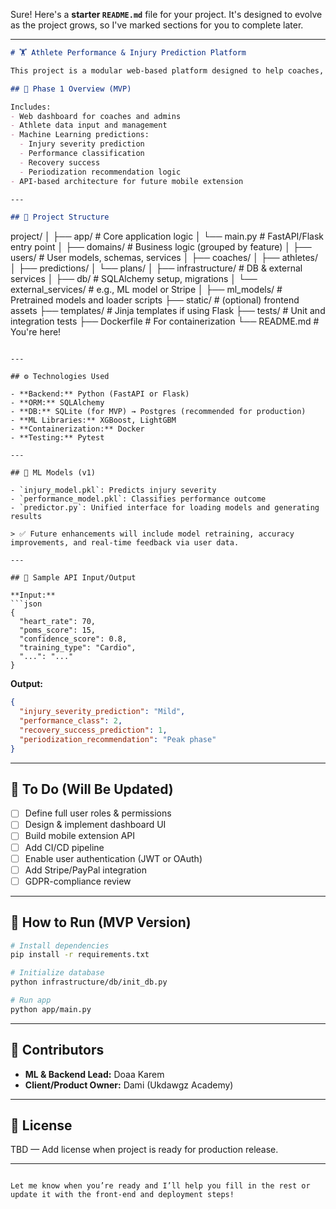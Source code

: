 Sure! Here's a **starter `README.md`** file for your project. It's designed to evolve as the project grows, so I've marked sections for you to complete later.

---

```markdown
# 🏋️ Athlete Performance & Injury Prediction Platform

This project is a modular web-based platform designed to help coaches, teams, and athletes monitor performance, assess injury risk, and receive personalized training recommendations using machine learning.

## 🚀 Phase 1 Overview (MVP)

Includes:
- Web dashboard for coaches and admins
- Athlete data input and management
- Machine Learning predictions:
  - Injury severity prediction
  - Performance classification
  - Recovery success
  - Periodization recommendation logic
- API-based architecture for future mobile extension

---

## 📂 Project Structure

```

project/
│
├── app/                    # Core application logic
│   └── main.py             # FastAPI/Flask entry point
│
├── domains/                # Business logic (grouped by feature)
│   ├── users/              # User models, schemas, services
│   ├── coaches/
│   ├── athletes/
│   ├── predictions/
│   └── plans/
│
├── infrastructure/         # DB & external services
│   ├── db/                 # SQLAlchemy setup, migrations
│   └── external\_services/  # e.g., ML model or Stripe
│
├── ml\_models/              # Pretrained models and loader scripts
├── static/                 # (optional) frontend assets
├── templates/              # Jinja templates if using Flask
├── tests/                  # Unit and integration tests
├── Dockerfile              # For containerization
└── README.md               # You're here!

````

---

## ⚙️ Technologies Used

- **Backend:** Python (FastAPI or Flask)
- **ORM:** SQLAlchemy
- **DB:** SQLite (for MVP) → Postgres (recommended for production)
- **ML Libraries:** XGBoost, LightGBM
- **Containerization:** Docker
- **Testing:** Pytest

---

## 🧠 ML Models (v1)

- `injury_model.pkl`: Predicts injury severity
- `performance_model.pkl`: Classifies performance outcome
- `predictor.py`: Unified interface for loading models and generating results

> ✅ Future enhancements will include model retraining, accuracy improvements, and real-time feedback via user data.

---

## 🧪 Sample API Input/Output

**Input:**
```json
{
  "heart_rate": 70,
  "poms_score": 15,
  "confidence_score": 0.8,
  "training_type": "Cardio",
  "...": "..."
}
````

**Output:**

```json
{
  "injury_severity_prediction": "Mild",
  "performance_class": 2,
  "recovery_success_prediction": 1,
  "periodization_recommendation": "Peak phase"
}
```

---

## 📌 To Do (Will Be Updated)

* [ ] Define full user roles & permissions
* [ ] Design & implement dashboard UI
* [ ] Build mobile extension API
* [ ] Add CI/CD pipeline
* [ ] Enable user authentication (JWT or OAuth)
* [ ] Add Stripe/PayPal integration
* [ ] GDPR-compliance review

---

## 📎 How to Run (MVP Version)

```bash
# Install dependencies
pip install -r requirements.txt

# Initialize database
python infrastructure/db/init_db.py

# Run app
python app/main.py
```

---

## 🙋 Contributors

* **ML & Backend Lead:** Doaa Karem
* **Client/Product Owner:** Dami (Ukdawgz Academy)

---

## 📄 License

TBD — Add license when project is ready for production release.

---

```

Let me know when you’re ready and I’ll help you fill in the rest or update it with the front-end and deployment steps!
```
